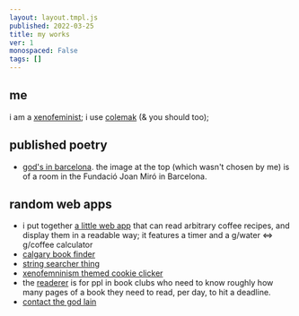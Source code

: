 ```yaml
---
layout: layout.tmpl.js
published: 2022-03-25
title: my works
ver: 1
monospaced: False
tags: []
---
```


## me

i am a <a href="https://laboriacuboniks.net/manifesto/xenofeminism-a-politics-for-alienation/">xenofeminist</a>; i use <a href="https://colemak.com/Unix">colemak</a> (&amp; you should too); 

## published poetry
  - [god's in barcelona](https://www.adbusters.org/article/abandonment). the image at the top (which wasn't chosen by me) is of a room in the Fundació Joan Miró in Barcelona.

## random web apps
  - i put together [a little web app](http://its-dare-et-recipe.surge.sh/) that can read arbitrary coffee recipes, and display them in a readable way; it features a timer and a g/water <=> g/coffee calculator
  - [calgary book finder](http://yyc-book-finder.surge.sh/)
  - [string searcher thing](http://daxiin-fuzzer.surge.sh)
  - [xenofemninism themed cookie clicker](https://xenofeminism-simulator.surge.sh/)
  - the [readerer](https://github.com/aljedaxi/readererer) is for ppl in book clubs who need to know roughly how many pages of a book they need to read, per day, to hit a deadline.
  - [contact the god lain](https://github.com/aljedaxi/lain)
